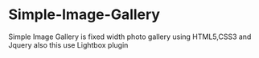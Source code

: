 # Simple-Image-Gallery
Simple Image Gallery is fixed width photo gallery using HTML5,CSS3 and Jquery also this use Lightbox plugin
